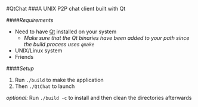 #QtChat
###A UNIX P2P chat client built with Qt

####_Requirements_

- Need to have [Qt](http://qt-project.org/) installed on your system
    + _Make sure that the Qt binaries have been added to your path since the build process uses `qmake`_
- UNIX/Linux system
- Friends

####_Setup_

1. Run `./build` to make the application
2. Then `./QtChat` to launch

_optional:_ Run `./build -c` to install and then clean the directories afterwards
